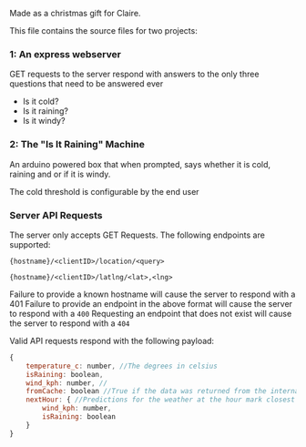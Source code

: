 Made as a christmas gift for Claire.

This file contains the source files for two projects:
### 1: An express webserver
GET requests to the server respond with answers to the only three questions that need to be answered ever
- Is it cold? 
- Is it raining?
- Is it windy?

### 2: The "Is It Raining" Machine
An arduino powered box that when prompted, says whether it is cold, raining and or if it is windy.

The cold threshold is configurable by the end user

### Server API Requests
The server only accepts GET Requests. The following endpoints are supported:

`{hostname}/<clientID>/location/<query>`

`{hostname}/<clientID>/latlng/<lat>,<lng>`

Failure to provide a known hostname will cause the server to respond with a 401
Failure to provide an endpoint in the above format will cause the server to respond with a `400`
Requesting an endpoint that does not exist will cause the server to respond with a `404`

Valid API requests respond with the following payload:
```js
{
    temperature_c: number, //The degrees in celsius
    isRaining: boolean,
    wind_kph: number, //
    fromCache: boolean //True if the data was returned from the internal cache rather than pirate weather
    nextHour: { //Predictions for the weather at the hour mark closest to an hour from the request time
        wind_kph: number,
        isRaining: boolean
    }
}
```